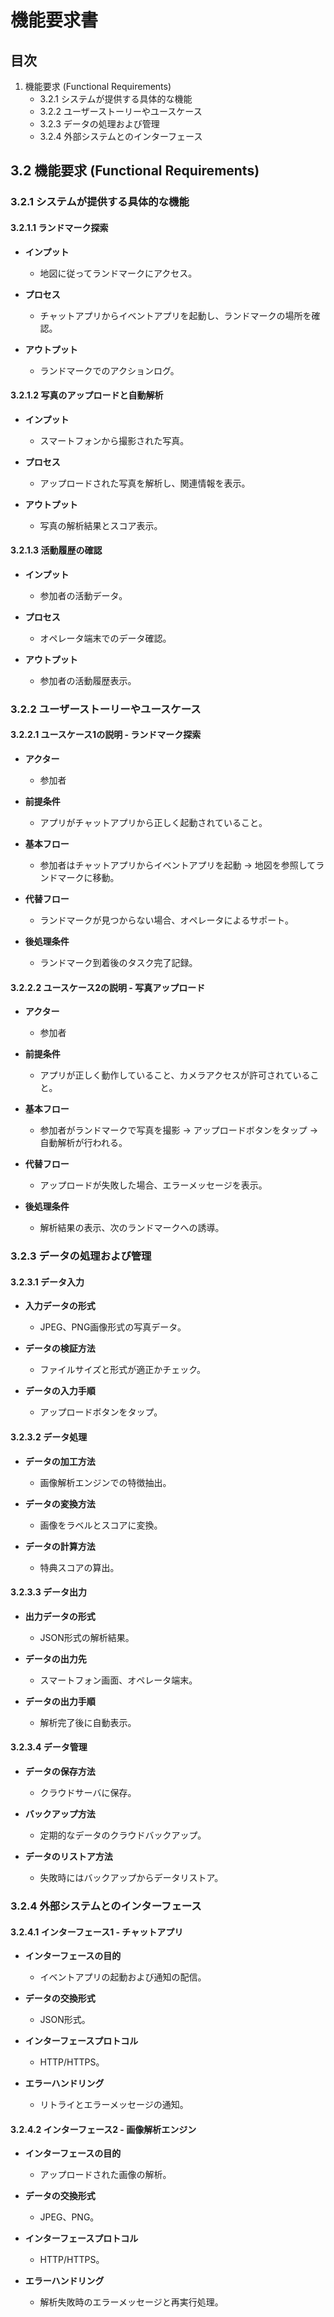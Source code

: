 # 機能要求書

## 目次
1. 機能要求 (Functional Requirements)
    - 3.2.1 システムが提供する具体的な機能
    - 3.2.2 ユーザーストーリーやユースケース
    - 3.2.3 データの処理および管理
    - 3.2.4 外部システムとのインターフェース

## 3.2 機能要求 (Functional Requirements)

### 3.2.1 システムが提供する具体的な機能

#### 3.2.1.1 ランドマーク探索

- **インプット**
  - 地図に従ってランドマークにアクセス。

- **プロセス**
  - チャットアプリからイベントアプリを起動し、ランドマークの場所を確認。

- **アウトプット**
  - ランドマークでのアクションログ。

#### 3.2.1.2 写真のアップロードと自動解析

- **インプット**
  - スマートフォンから撮影された写真。

- **プロセス**
  - アップロードされた写真を解析し、関連情報を表示。

- **アウトプット**
  - 写真の解析結果とスコア表示。

#### 3.2.1.3 活動履歴の確認

- **インプット**
  - 参加者の活動データ。

- **プロセス**
  - オペレータ端末でのデータ確認。

- **アウトプット**
  - 参加者の活動履歴表示。

### 3.2.2 ユーザーストーリーやユースケース

#### 3.2.2.1 ユースケース1の説明 - ランドマーク探索

- **アクター**
  - 参加者

- **前提条件**
  - アプリがチャットアプリから正しく起動されていること。

- **基本フロー**
  - 参加者はチャットアプリからイベントアプリを起動 → 地図を参照してランドマークに移動。

- **代替フロー**
  - ランドマークが見つからない場合、オペレータによるサポート。

- **後処理条件**
  - ランドマーク到着後のタスク完了記録。

#### 3.2.2.2 ユースケース2の説明 - 写真アップロード

- **アクター**
  - 参加者

- **前提条件**
  - アプリが正しく動作していること、カメラアクセスが許可されていること。

- **基本フロー**
  - 参加者がランドマークで写真を撮影 → アップロードボタンをタップ → 自動解析が行われる。

- **代替フロー**
  - アップロードが失敗した場合、エラーメッセージを表示。

- **後処理条件**
  - 解析結果の表示、次のランドマークへの誘導。

### 3.2.3 データの処理および管理

#### 3.2.3.1 データ入力

- **入力データの形式**
  - JPEG、PNG画像形式の写真データ。

- **データの検証方法**
  - ファイルサイズと形式が適正かチェック。

- **データの入力手順**
  - アップロードボタンをタップ。

#### 3.2.3.2 データ処理

- **データの加工方法**
  - 画像解析エンジンでの特徴抽出。

- **データの変換方法**
  - 画像をラベルとスコアに変換。

- **データの計算方法**
  - 特典スコアの算出。

#### 3.2.3.3 データ出力

- **出力データの形式**
  - JSON形式の解析結果。

- **データの出力先**
  - スマートフォン画面、オペレータ端末。

- **データの出力手順**
  - 解析完了後に自動表示。

#### 3.2.3.4 データ管理

- **データの保存方法**
  - クラウドサーバに保存。

- **バックアップ方法**
  - 定期的なデータのクラウドバックアップ。

- **データのリストア方法**
  - 失敗時にはバックアップからデータリストア。

### 3.2.4 外部システムとのインターフェース

#### 3.2.4.1 インターフェース1 - チャットアプリ

- **インターフェースの目的**
  - イベントアプリの起動および通知の配信。

- **データの交換形式**
  - JSON形式。

- **インターフェースプロトコル**
  - HTTP/HTTPS。

- **エラーハンドリング**
  - リトライとエラーメッセージの通知。

#### 3.2.4.2 インターフェース2 - 画像解析エンジン

- **インターフェースの目的**
  - アップロードされた画像の解析。

- **データの交換形式**
  - JPEG、PNG。

- **インターフェースプロトコル**
  - HTTP/HTTPS。

- **エラーハンドリング**
  - 解析失敗時のエラーメッセージと再実行処理。